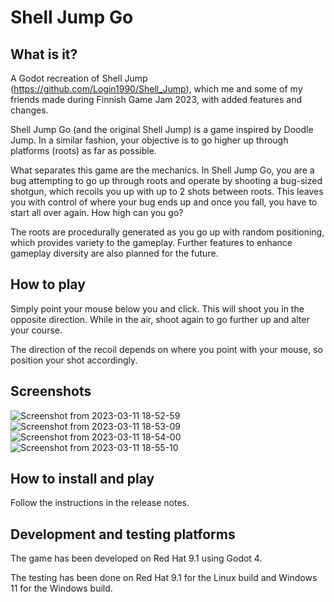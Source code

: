 # Shell Jump Go

## What is it?
A Godot recreation of Shell Jump (https://github.com/Login1990/Shell_Jump), which me and some of my friends made during Finnish Game Jam 2023, with added features and changes.

Shell Jump Go (and the original Shell Jump) is a game inspired by Doodle Jump. In a similar fashion, your objective is to go higher up through platforms (roots) as far as possible. 

What separates this game are the mechanics. In Shell Jump Go, you are a bug attempting to go up through roots and operate by shooting a bug-sized shotgun, which recoils you up with up to 2 shots between roots. This leaves you with control of where your bug ends up and once you fall, you have to start all over again. How high can you go?

The roots are procedurally generated as you go up with random positioning, which provides variety to the gameplay. Further features to enhance gameplay diversity are also planned for the future.

## How to play
Simply point your mouse below you and click. This will shoot you in the opposite direction. While in the air, shoot again to go further up and alter your course. 

The direction of the recoil depends on where you point with your mouse, so position your shot accordingly.

## Screenshots
![Screenshot from 2023-03-11 18-52-59](https://user-images.githubusercontent.com/60475104/224499844-7bd9747a-fb58-4046-9003-11b5379ee6bf.png)
![Screenshot from 2023-03-11 18-53-09](https://user-images.githubusercontent.com/60475104/224500363-6e66e24e-9ff3-41b2-95e3-d32ad3d7dd2b.png)
![Screenshot from 2023-03-11 18-54-00](https://user-images.githubusercontent.com/60475104/224501130-29ef58f0-7ffb-4573-87eb-c04d67d8699c.png)
![Screenshot from 2023-03-11 18-55-10](https://user-images.githubusercontent.com/60475104/224501173-33906c4d-6568-449b-9833-8cb7595aa084.png)

## How to install and play
Follow the instructions in the release notes. 

## Development and testing platforms
The game has been developed on Red Hat 9.1 using Godot 4.

The testing has been done on Red Hat 9.1 for the Linux build and Windows 11 for the Windows build.
